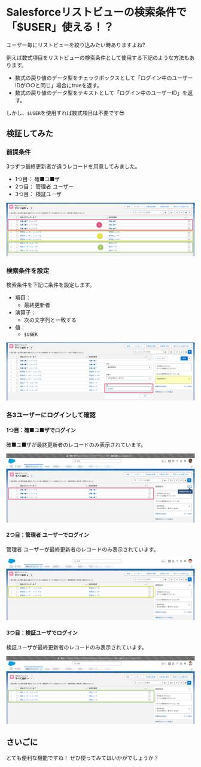 # Salesforceリストビューの検索条件で「$USER」使える！？  
ユーザー毎にリストビューを絞り込みたい時ありますよね?  

例えば数式項目をリストビューの検索条件として使用する下記のような方法もあります。  
* 数式の戻り値のデータ型をチェックボックスとして「ログイン中のユーザーIDが○○と同じ」場合にtrueを返す。  
* 数式の戻り値のデータ型をテキストとして「ログイン中のユーザーID」を返す。 

しかし、`$USER`を使用すれば数式項目は不要です😎  

## 検証してみた
### 前提条件
3つずつ最終更新者が違うレコードを用意してみました。  
* 1つ目： 確■ユ■ザ  
* 2つ目： 管理者 ユーザー  
* 3つ目： 検証ユーザ  

![リストビュー全レコード表示](/docs/listview_all.png)  

### 検索条件を設定
検索条件を下記に条件を設定します。  
* 項目：  
  * 最終更新者  
* 演算子：
  * 次の文字列と一致する  
* 値：
  * `$USER`

![検索条件](/docs/listview_filter.png)  

### 各3ユーザーにログインして確認

#### 1つ目：確■ユ■ザでログイン
確■ユ■ザが最終更新者のレコードのみ表示されています。  

![リストビュー1](/docs/listview_1.png)  

#### 2つ目：管理者 ユーザーでログイン
管理者 ユーザーが最終更新者のレコードのみ表示されています。  

![リストビュー2](/docs/listview_2.png)  

#### 3つ目：検証ユーザでログイン
検証ユーザが最終更新者のレコードのみ表示されています。  

![リストビュー3](/docs/listview_3.png)  

## さいごに
とても便利な機能ですね！
ぜひ使ってみてはいかがでしょうか？